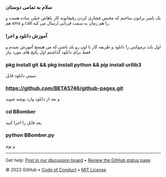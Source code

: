 <header>

<!--
  <<< Author notes: Course header >>>
  Include a 1280×640 image, course title in sentence case, and a concise description in emphasis.
  In your repository settings: enable template repository, add your 1280×640 social image, auto delete head branches.
  Add your open source license, GitHub uses MIT license.
-->
</header>

<!--
  <<< Author notes: Course start >>>
  Include start button, a note about Actions minutes,
  and tell the learner why they should take the course.
-->

### سلام به تمامی دوستان
یک بامبر براتون ساختم که مختص فشاری کردن رفیقاتونه
کار باهاش خیلی ساده هست و هم sms و call را هم زمان
به سمت قربانی ارسال می کنه.

### آموزش دانلود و اجرا
اول باید ترموکس را دانلود و طریقه کار با اون رو بلد باشی که من هیسچ آموزش نمیدم و فقط برای دانلود گذاشتم
اول پکیج های مورد نیاز
### pkg install git && pkg install python && pip install urllib3
سپس دانلود فایل
### https://github.com/BETA5746/github-pages.git
و بعد از دانلود وارد پوشه شوید
### cd BBomber
بعد فایل را اجرا کنید
### python BBomber.py
و بوم


<!-- For start course, run in JavaScript:
'https://github.com/new?' + new URLSearchParams({
  template_owner: 'skills',
  template_name: 'github-pages',
  owner: '@me',
  name: 'skills-github-pages',
  description: 'My clone repository',
  visibility: 'public',
}).toString()
-->
<footer>

<!--
  <<< Author notes: Footer >>>
  Add a link to get support, GitHub status page, code of conduct, license link.
-->

---

Get help: [Post in our discussion board](https://github.com/orgs/skills/discussions/categories/github-pages) &bull; [Review the GitHub status page](https://www.githubstatus.com/)

&copy; 2023 GitHub &bull; [Code of Conduct](https://www.contributor-covenant.org/version/2/1/code_of_conduct/code_of_conduct.md) &bull; [MIT License](https://gh.io/mit)

</footer>
